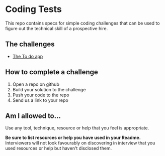 # Coding Tests

This repo contains specs for simple coding challenges that can be used to 
figure out the technical skill of a prospective hire.

## The challenges

- [The To do app](/todo-app.md)

## How to complete a challenge

1. Open a repo on github
2. Build your solution to the challenge
3. Push your code to the repo
4. Send us a link to your repo

## Am I allowed to...

Use any tool, technique, resource or help that you feel is appropriate.

**Be sure to list resources or help you have used in your Readme.**  
Interviewers will not look favourably on discovering in interview that you used 
resources or help but haven't disclosed them.
